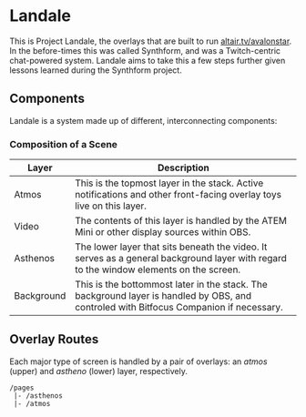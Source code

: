 # Landale

This is Project Landale, the overlays that are built to run [altair.tv/avalonstar](https://altair.tv/avalonstar). In the before-times this was called Synthform, and was a Twitch-centric chat-powered system. Landale aims to take this a few steps further given lessons learned during the Synthform project.

## Components

Landale is a system made up of different, interconnecting components:

### Composition of a Scene

| Layer      | Description                                                                                                                            |
|------------|----------------------------------------------------------------------------------------------------------------------------------------|
| Atmos      | This is the topmost layer in the stack. Active notifications and other front-facing overlay toys live on this layer.                   |
| Video      | The contents of this layer is handled by the ATEM Mini or other display sources within OBS.                                            |
| Asthenos   | The lower layer that sits beneath the video. It serves as a general background layer with regard to the window elements on the screen. |
| Background | This is the bottommost later in the stack. The background layer is handled by OBS, and controled with Bitfocus Companion if necessary. |

## Overlay Routes

Each major type of screen is handled by a pair of overlays: an _atmos_ (upper) and _astheno_ (lower) layer, respectively.

```
/pages
 |- /asthenos
 |- /atmos 
```